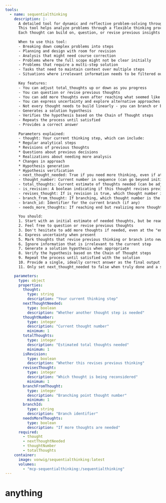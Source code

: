 ```yaml
---
tools:
  - name: sequentialthinking
    description: |-
      A detailed tool for dynamic and reflective problem-solving through thoughts.
      This tool helps analyze problems through a flexible thinking process that can adapt and evolve.
      Each thought can build on, question, or revise previous insights as understanding deepens.
      
      When to use this tool:
      - Breaking down complex problems into steps
      - Planning and design with room for revision
      - Analysis that might need course correction
      - Problems where the full scope might not be clear initially
      - Problems that require a multi-step solution
      - Tasks that need to maintain context over multiple steps
      - Situations where irrelevant information needs to be filtered out
      
      Key features:
      - You can adjust total_thoughts up or down as you progress
      - You can question or revise previous thoughts
      - You can add more thoughts even after reaching what seemed like the end
      - You can express uncertainty and explore alternative approaches
      - Not every thought needs to build linearly - you can branch or backtrack
      - Generates a solution hypothesis
      - Verifies the hypothesis based on the Chain of Thought steps
      - Repeats the process until satisfied
      - Provides a correct answer
      
      Parameters explained:
      - thought: Your current thinking step, which can include:
      * Regular analytical steps
      * Revisions of previous thoughts
      * Questions about previous decisions
      * Realizations about needing more analysis
      * Changes in approach
      * Hypothesis generation
      * Hypothesis verification
      - next_thought_needed: True if you need more thinking, even if at what seemed like the end
      - thought_number: Current number in sequence (can go beyond initial total if needed)
      - total_thoughts: Current estimate of thoughts needed (can be adjusted up/down)
      - is_revision: A boolean indicating if this thought revises previous thinking
      - revises_thought: If is_revision is true, which thought number is being reconsidered
      - branch_from_thought: If branching, which thought number is the branching point
      - branch_id: Identifier for the current branch (if any)
      - needs_more_thoughts: If reaching end but realizing more thoughts needed
      
      You should:
      1. Start with an initial estimate of needed thoughts, but be ready to adjust
      2. Feel free to question or revise previous thoughts
      3. Don't hesitate to add more thoughts if needed, even at the "end"
      4. Express uncertainty when present
      5. Mark thoughts that revise previous thinking or branch into new paths
      6. Ignore information that is irrelevant to the current step
      7. Generate a solution hypothesis when appropriate
      8. Verify the hypothesis based on the Chain of Thought steps
      9. Repeat the process until satisfied with the solution
      10. Provide a single, ideally correct answer as the final output
      11. Only set next_thought_needed to false when truly done and a satisfactory answer is reached`

    parameters:
      type: object
      properties:
        thought: 
          type: string
          description: "Your current thinking step"
        nextThoughtNeeded:
          type: boolean
          description: "Whether another thought step is needed"
        thoughtNumber:
          type: integer
          description: "Current thought number"
          minimum: 1
        totalThoughts:
          type: integer
          description: "Estimated total thoughts needed"
          minimum: 1
        isRevision:
          type: boolean
          description: "Whether this revises previous thinking"
        revisesThought:
          type: integer
          description: "Which thought is being reconsidered"
          minimum: 1
        branchFromThought:
          type: integer
          description: "Branching point thought number"
          minimum: 1
        branchId:
          type: string
          description: "Branch identifier"
        needsMoreThoughts: 
          type: boolean
          description: "If more thoughts are needed"
      required:
        - thought
        - nextThoughtNeeded
        - thoughtNumber
        - totalThoughts
    container:
      image: vonwig/sequentialthinking:latest
      volumes: 
        - "mcp-sequentialthinking:/sequentialthinking"
---
```


# anything
